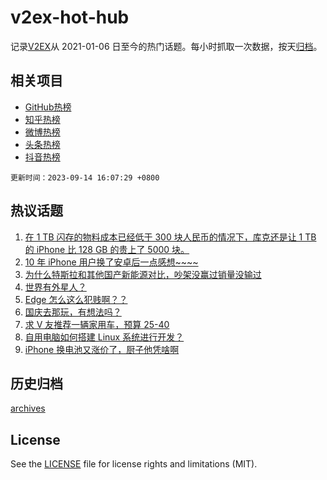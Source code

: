 # v2ex-hot-hub

 记录[V2EX](https://www.v2ex.com/)从 2021-01-06 日至今的热门话题。每小时抓取一次数据，按天[归档](archives)。
 
 ## 相关项目

- [GitHub热榜](https://github.com/it985/github-hot-hub)
- [知乎热榜](https://github.com/it985/zhihu-hot-hub)
- [微博热榜](https://github.com/it985/weibo-hot-hub)
- [头条热榜](https://github.com/it985/toutiao-hot-hub)
- [抖音热榜](https://github.com/it985/douyin-hot-hub)


 `更新时间：2023-09-14 16:07:29 +0800`

## 热议话题

1. [在 1 TB 闪存的物料成本已经低于 300 块人民币的情况下，库克还是让 1 TB 的 iPhone 比 128 GB 的贵上了 5000 块。](https://www.v2ex.com/t/973572)
1. [10 年 iPhone 用户换了安卓后一点感想~~~~](https://www.v2ex.com/t/973658)
1. [为什么特斯拉和其他国产新能源对比，吵架没赢过销量没输过](https://www.v2ex.com/t/973606)
1. [世界有外星人？](https://www.v2ex.com/t/973598)
1. [Edge 怎么这么犯贱啊？？](https://www.v2ex.com/t/973523)
1. [国庆去那玩，有想法吗？](https://www.v2ex.com/t/973609)
1. [求 V 友推荐一辆家用车，预算 25-40](https://www.v2ex.com/t/973630)
1. [自用电脑如何搭建 Linux 系统进行开发？](https://www.v2ex.com/t/973553)
1. [iPhone 换电池又涨价了，厨子他凭啥啊](https://www.v2ex.com/t/973642)

## 历史归档

[archives](archives)

## License

See the [LICENSE](LICENSE) file for license rights and limitations (MIT).
